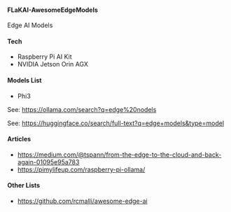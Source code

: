 #### FLaKAI-AwesomeEdgeModels

Edge AI Models

#### Tech

* Raspberry Pi AI Kit
* NVIDIA Jetson Orin AGX


#### Models List

* Phi3

See:  https://ollama.com/search?q=edge%20nodels

See:  https://huggingface.co/search/full-text?q=edge+models&type=model

#### Articles

* https://medium.com/@tspann/from-the-edge-to-the-cloud-and-back-again-01095e95a783
* https://pimylifeup.com/raspberry-pi-ollama/

#### Other Lists

* https://github.com/rcmalli/awesome-edge-ai
